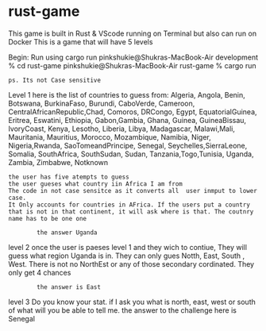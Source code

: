 # rust-game
This game is built in Rust &amp; VScode running on Terminal but also can run on Docker
This is a game that will have 5 levels

Begin: 
    Run using cargo run
    pinkshukie@Shukras-MacBook-Air development % cd rust-game
    pinkshukie@Shukras-MacBook-Air rust-game % cargo run

    ps. Its not Case sensitive

Level 1
here is the list of countries to guess from:
    Algeria, Angola, Benin, Botswana, BurkinaFaso, Burundi, CaboVerde, Cameroon, CentralAfricanRepublic,Chad,
    Comoros, DRCongo, Egypt, EquatorialGuinea, Eritrea, Eswatini, Ethiopia, Gabon,Gambia, Ghana,
    Guinea, GuineaBissau, IvoryCoast, Kenya, Lesotho, Liberia, Libya, Madagascar, Malawi,Mali, Mauritania,
     Mauritius, Morocco, Mozambique, Namibia, Niger, Nigeria,Rwanda, SaoTomeandPrincipe, Senegal, Seychelles,SierraLeone,
    Somalia, SouthAfrica, SouthSudan, Sudan, Tanzania,Togo,Tunisia, Uganda, Zambia, Zimbabwe, Notknown
    
    the user has five atempts to guess
    the user gueses what country iin Africa I am from
    The code in not case sensitce as it converts all  user inmput to lower case.
    It Only accounts for countries in AFrica. If the users put a country that is not in that continent, it will ask where is that. The coutnry name has to be one one

            the answer Uganda 

level 2 
    once the user is paeses level 1 and they wich to contiue, They will guess what region Uganda is in. They can only gues Notth, East, South , West.
     There is not no NorthEst or any of those secondary cordinated. 
     They only get 4 chances

            the answer is East

level 3
    Do you know your stat.
    if I ask you what is north, east, west or south of what will you be able to tell me.
            the answer to the challenge here is Senegal